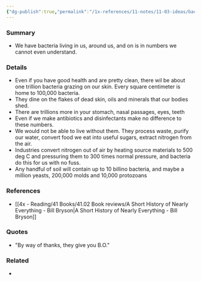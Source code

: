 ```yaml
---
{"dg-publish":true,"permalink":"/1x-references/11-notes/11-03-ideas/bacteria-are-on-us-in-us-and-around-us-in-number-we-cannot-imagine/","title":"Bacteria are on us, in us and around us in number we cannot imagine"}
---
```



### Summary
- We have bacteria living in us, around us, and on is in numbers we cannot even understand.

### Details
- Even if you have good health and are pretty clean, there wil be about one trillion bacteria grazing on our skin. Every square centimeter is home to 100,000 bacteria.
- They dine on the flakes of dead skin, oils and minerals that our bodies shed.
- There are trillions more in your stomach, nasal passages, eyes, teeth
- Even if we make antibiotics and disinfectants make no difference to these numbers.
- We would not be able to live without them. They process waste, purify our water, convert food we eat into useful sugars, extract nitrogen from the air.
- Industries convert nitrogen out of air by heating source materials to 500 deg C and pressuring them to 300 times normal pressure, and bacteria do this for us with no fuss.
- Any handful of soil will contain up to 10 billino bacteria, and maybe a million yeasts, 200,000 molds and 10,000 protozoans

### References
- [[4x - Reading/41 Books/41.02 Book reviews/A Short History of Nearly Everything - Bill Bryson\|A Short History of Nearly Everything - Bill Bryson]]

### Quotes
- "By way of thanks, they give you B.O."

### Related
- 